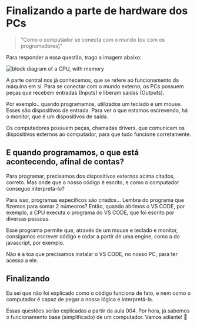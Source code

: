 # Finalizando a parte de hardware dos PCs

> "Como o computador se conecta com o mundo (ou com os programadores)"

Para responder a essa questão, trago a imagem abaixo:

![block diagram of a CPU, with memory](https://user-images.githubusercontent.com/67838782/159737559-717a40e9-a0b1-44b5-802b-b1fbdf8370b9.png)

A parte central nos já conhecemos, que se refere ao funcionamento da máquina em si.
Para se conectar com o mundo externo, os PCs possuem peças que recebem entradas (Inputs) e liberam saídas (Outputs).

Por exemplo.. quando programamos, utilizados um teclado e um mouse. Esses são dispositivos de entrada.
Para ver o que estamos escrevendo, há o monitor, que é um dispositivos de saída.

Os computadores possuem peças, chamadas drivers, que comunicam os dispositivos externos ao computador, para que tudo funcione corretamente.

## E quando programamos, o que está acontecendo, afinal de contas?

Para programar, precisamos dos dispositivos externos acima citados, correto. Mas onde que o nosso código é escrito, e como o computador consegue interpretá-lo?

Para isso, programas específicos são criados... Lembra do programa que fizemos para somar 2 númeoros? Então, quando abrimos o VS CODE, por exemplo, a CPU executa o programa do VS CODE, que foi escrito por diversas pessoas.

Esse programa permite que, através de um mouse e teclado e monitor, consígamos escrever código e rodar a partir de uma engine, como a do javascript, por exemplo.

Não é a toa que precisamos instalar o VS CODE, no nosso PC, para ter acesso a ele.

## Finalizando

Eu sei que não foi explicado como o código funciona de fato, e nem como o computador é capaz de pegar a nossa lógica e interpretá-la.

Essas questões serão explicadas a partir da aula 004.
Por hora, já sabemos o funcionamento base (simplificado) de um computador. Vamos adiante! 🚀
